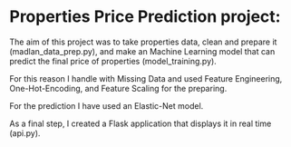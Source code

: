 # Properties Price Prediction project:

The aim of this project was to take properties data, clean and prepare it (madlan_data_prep.py), and make an  Machine Learning model that can predict the final price of properties (model_training.py).

For this reason I handle with Missing Data and used Feature Engineering, One-Hot-Encoding, and Feature Scaling for the preparing.

For the prediction I have used an Elastic-Net model.

As a final step, I created a Flask application that displays it in real time (api.py).
